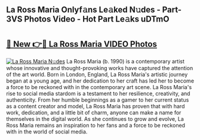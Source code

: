 ## La Ross Maria Onlyf𝚊ns Le𝚊ked N𝚞des - Part-3VS Photos Video - Hot Part Le𝚊ks uDTmO

# <h2><a href="http://ab95296.deff.icu/?id=La+Ross+Maria">🔗 New 👉🔴 La Ross Maria VIDEO Photos</a></h2>

[![La Ross Maria N𝚞des](https://i.imgur.com/rIISA9y.gif)](http://ab95296.deff.icu/?id=La+Ross+Maria)
La Ross Maria (b. 1990) is a contemporary artist whose innovative and thought-provoking works have captured the attention of the art world. Born in London, England, La Ross Maria's artistic journey began at a young age, and her dedication to her craft has led her to become a force to be reckoned with in the contemporary art scene. La Ross Maria's rise to social media stardom is a testament to her resilience, creativity, and authenticity. From her humble beginnings as a gamer to her current status as a content creator and model, La Ross Maria has proven that with hard work, dedication, and a little bit of charm, anyone can make a name for themselves in the digital world. As she continues to grow and evolve, La Ross Maria remains an inspiration to her fans and a force to be reckoned with in the world of social media.

